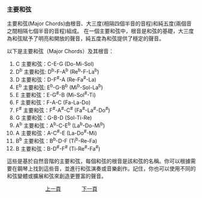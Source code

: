 ﻿---
keywords: 吳老師鋼琴教學 - 主要和弦
---
<h3>主要和弦</h3>
主要和弦(Major Chords)由根音、大三度(相隔四個半音的音程)和純五度(兩個音之間相隔七個半音的音程)組成。
在一個主要和弦中，根音是和弦的基礎，大三度為和弦賦予了明亮和開放的聲音，純五度為和弦提供了穩定的聲音。

以下是主要和弦（Major Chords）及其根音：
1. C 主要和弦：C-E-G (Do-Mi-Sol)
1. D<sup>b</sup> 主要和弦: D<sup>b</sup>-F-A<sup>b</sup> (Re<sup>b</sup>-F-La<sup>b</sup>)
1. D 主要和弦：D-F<sup>#</sup>-A (Re-Fa<sup>#</sup>-La)
1. E<sup>b</sup> 主要和弦: E<sup>b</sup>-G-B<sup>b</sup> (Mi<sup>b</sup>-Sol-La<sup>b</sup>)
1. E 主要和弦：E-G<sup>#</sup>-B (Mi-Sol<sup>#</sup>-Ti)
1. F 主要和弦：F-A-C (Fa-La-Do)
1. F<sup>#</sup> 主要和弦：F<sup>#</sup>-A<sup>#</sup>-C<sup>#</sup> (Fa<sup>#</sup>-La<sup>#</sup>-Do<sup>#</sup>)
1. G 主要和弦：G-B-D (Sol-Ti-Re)
1. A<sup>b</sup> 主要和弦：A<sup>b</sup>-C-E<sup>b</sup> (La<sup>b</sup>-Do-Mi<sup>b</sup>)
1. A 主要和弦：A-C<sup>#</sup>-E (La-Do<sup>#</sup>-Mi)
1. B<sup>b</sup> 主要和弦：B<sup>b</sup>-D-F (Ti<sup>b</sup>-Re-Fa)
1. B 主要和弦：B-D<sup>#</sup>-F<sup>#</sup> (Ti-Re<sup>#</sup>-Fa<sup>#</sup>)

這些是基於自然音階的主要和弦，每個和弦的根音是該和弦的名稱。你可以根據需要在鋼琴上找到這些音，並進行和弦演奏或音樂創作。記住，你也可以使用不同的和弦變體或擴展和弦來創造更豐富的聲音。

&nbsp;&nbsp;&nbsp;&nbsp;&nbsp;&nbsp;&nbsp;&nbsp;&nbsp;&nbsp;&nbsp;&nbsp;
&nbsp;&nbsp;&nbsp;&nbsp;&nbsp;&nbsp;&nbsp;&nbsp;&nbsp;&nbsp;&nbsp;&nbsp;
[上一頁](Chords)
&nbsp;&nbsp;&nbsp;&nbsp;&nbsp;&nbsp;&nbsp;&nbsp;&nbsp;&nbsp;&nbsp;&nbsp;
[下一頁](MinorChords)
